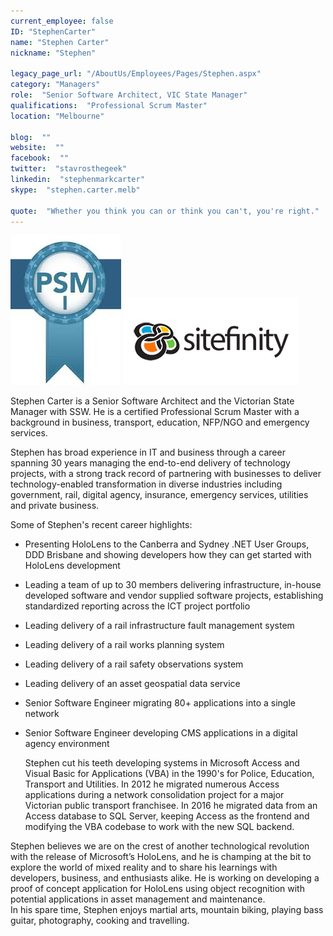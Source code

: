 ```yaml
---
current_employee: false
ID: "StephenCarter"
name: "Stephen Carter"
nickname: "Stephen"

legacy_page_url: "/AboutUs/Employees/Pages/Stephen.aspx"
category: "Managers"
role:  "Senior Software Architect, VIC State Manager"
qualifications:  "Professional Scrum Master"
location: "Melbourne"

blog:  ""
website:  ""
facebook:  ""
twitter:  "stavrosthegeek"
linkedin:  "stephenmarkcarter"
skype:  "stephen.carter.melb"

quote:  "Whether you think you can or think you can't, you're right."
---
```


![psmi.jpg](./Images/Bio/psmi.jpg) ![Sitefinity](./Images/Bio/logo_sitefinity.png)

Stephen Carter is a Senior Software Architect and the Victorian State Manager with SSW. He is a certified Professional Scrum Master with a background in business, transport, education, NFP/NGO and emergency services.   

Stephen has broad experience in IT and business through a career spanning 30 years managing the end-to-end delivery of technology projects, with a strong track record of partnering with businesses to deliver technology-enabled transformation in diverse industries including government, rail, digital agency, insurance, emergency services, utilities and private business.  

Some of Stephen's recent career highlights:   

<div>

*   Presenting HoloLens to the Canberra and Sydney .NET User Groups, DDD Brisbane and showing developers how they can get started with HoloLens development
*   Leading a team of up to 30 members delivering infrastructure, in-house developed software and vendor supplied software projects, establishing standardized reporting across the ICT project portfolio  

*   Leading delivery of a rail infrastructure fault management system  

*   Leading delivery of a rail works planning system
*   Leading delivery of a rail safety observations system
*   Leading delivery of an asset geospatial data service  

*   Senior Software Engineer migrating 80+ applications into a single network
*   Senior Software Engineer developing CMS applications in a digital agency environment<div>Stephen cut his teeth developing systems in Microsoft Access and Visual Basic for Applications (VBA) in the 1990's for Police, Education, Transport and Utilities. In 2012 he migrated numerous Access applications during a network consolidation project for a major Victorian public transport franchisee. In 2016 he migrated data from an Access database to SQL Server, keeping Access as the frontend and modifying the VBA codebase to work with the new SQL backend.  

</div><div>Stephen believes we are on the crest of another technological revolution with the release of Microsoft’s HoloLens, and he is champing at the bit to explore the world of mixed reality and to share his learnings with developers, business, and enthusiasts alike. He is working on developing a proof of concept application for HoloLens using object recognition with potential applications in asset management and maintenance.  
</div><div>

   </div><div>In his spare time, Stephen enjoys martial arts, mountain biking, playing bass guitar, photography, cooking and travelling.   
</div>

</div>